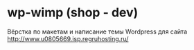 # wp-wimp (shop - dev)
Вёрстка по макетам и написание темы Wordpress для сайта http://www.u0805669.isp.regruhosting.ru/
